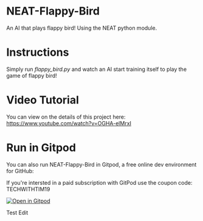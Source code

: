 # NEAT-Flappy-Bird
An AI that plays flappy bird! Using the NEAT python module.

# Instructions
Simply run *flappy_bird.py* and watch an AI start training itself to play the game of flappy bird!

# Video Tutorial

You can view on the details of this project here: https://www.youtube.com/watch?v=OGHA-elMrxI

# Run in Gitpod

You can also run NEAT-Flappy-Bird in Gitpod, a free online dev environment for GitHub:

If you're intersted in a paid subscription with GitPod use the coupon code: TECHWITHTIM19

[![Open in Gitpod](https://gitpod.io/button/open-in-gitpod.svg)](https://gitpod.io/#https://github.com/techwithtim/NEAT-Flappy-Bird/blob/master/flappy_bird.py)

Test Edit

